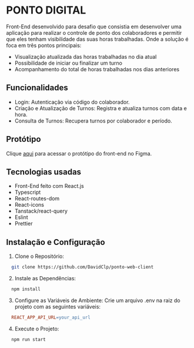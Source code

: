 # PONTO DIGITAL

Front-End desenvolvido para desafio que consistia em desenvolver uma aplicação para realizar o controle de ponto dos colaboradores e permitir que eles tenham visibilidade das suas horas trabalhadas. Onde a solução é foca em três pontos principais:

- Visualização atualizada das horas trabalhadas no dia atual
- Possibilidade de iniciar ou finalizar um turno
- Acompanhamento do total de horas trabalhadas nos dias anteriores

## Funcionalidades

- Login: Autenticação via código do colaborador.
- Criação e Atualização de Turnos: Registra e atualiza turnos com data e hora.
- Consulta de Turnos: Recupera turnos por colaborador e período.

## Protótipo

Clique [aqui](https://www.figma.com/design/QrrQDeJAMRQ0xXpYagK6cG/Desafio-Ponto-Digital---David-Clipel?node-id=3-467&t=15juhoLKhTo9lHOn-0) para acessar o protótipo do front-end no Figma.

## Tecnologias usadas

- Front-End feito com React.js
- Typescript
- React-routes-dom
- React-icons
- Tanstack/react-query
- Eslint
- Prettier

## Instalação e Configuração

1. Clone o Repositório:

```bash
  git clone https://github.com/DavidClp/ponto-web-client
```

2. Instale as Dependências:

```bash
  npm install
```

3. Configure as Variáveis de Ambiente:
   Crie um arquivo .env na raiz do projeto com as seguintes variáveis:

```makefile
  REACT_APP_API_URL=your_api_url
```

4. Execute o Projeto:

```bash
  npm run start
```
